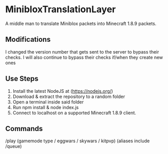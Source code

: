 # MinibloxTranslationLayer
A middle man to translate Miniblox packets into Minecraft 1.8.9 packets.

## Modifications
I changed the version number that gets sent to the server to bypass their checks. I will also continue to bypass their checks if/when they create new ones

## Use Steps
1. Install the latest NodeJS at (https://nodejs.org/)
2. Download & extract the repository to a random folder
3. Open a terminal inside said folder
4. Run npm install & node index.js
5. Connect to localhost on a supported Minecraft 1.8.9 client.

## Commands
/play (gamemode type / eggwars / skywars / kitpvp) (aliases include /queue)